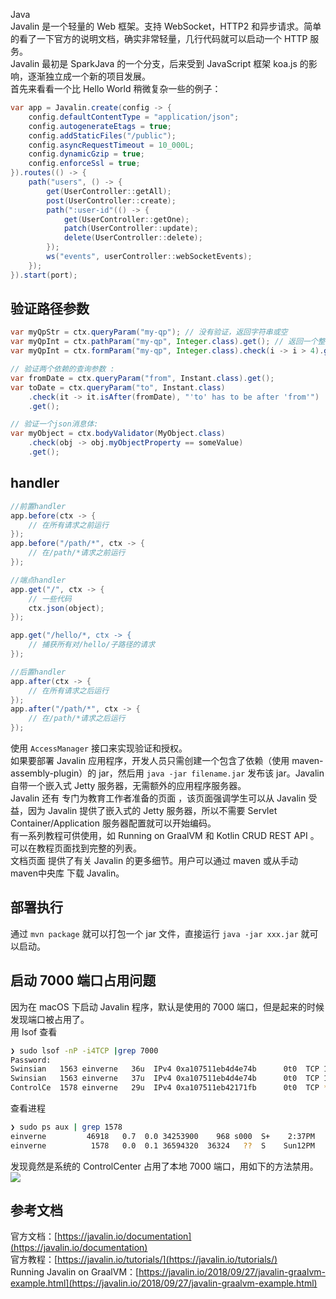 Java<br />Javalin 是一个轻量的 Web 框架。支持 WebSocket，HTTP2 和异步请求。简单的看了一下官方的说明文档，确实非常轻量，几行代码就可以启动一个 HTTP 服务。<br />Javalin 最初是 SparkJava 的一个分支，后来受到 JavaScript 框架 koa.js 的影响，逐渐独立成一个新的项目发展。<br />首先来看看一个比 Hello World 稍微复杂一些的例子：
```java
var app = Javalin.create(config -> {
    config.defaultContentType = "application/json";
    config.autogenerateEtags = true;
    config.addStaticFiles("/public");
    config.asyncRequestTimeout = 10_000L;
    config.dynamicGzip = true;
    config.enforceSsl = true;
}).routes(() -> {
    path("users", () -> {
        get(UserController::getAll);
        post(UserController::create);
        path(":user-id"(() -> {
            get(UserController::getOne);
            patch(UserController::update);
            delete(UserController::delete);
        });
        ws("events", userController::webSocketEvents);
    });
}).start(port);
```
<a name="RCvbP"></a>
## 验证路径参数
```java
var myQpStr = ctx.queryParam("my-qp"); // 没有验证，返回字符串或空
var myQpInt = ctx.pathParam("my-qp", Integer.class).get(); // 返回一个整数或抛出异常
var myQpInt = ctx.formParam("my-qp", Integer.class).check(i -> i > 4).get(); // 整数 > 4

// 验证两个依赖的查询参数 :
var fromDate = ctx.queryParam("from", Instant.class).get();
var toDate = ctx.queryParam("to", Instant.class)
    .check(it -> it.isAfter(fromDate), "'to' has to be after 'from'")
    .get();

// 验证一个json消息体:
var myObject = ctx.bodyValidator(MyObject.class)
    .check(obj -> obj.myObjectProperty == someValue)
    .get();
```
<a name="Oc5vv"></a>
## handler
```java
//前置handler
app.before(ctx -> {
    // 在所有请求之前运行
});
app.before("/path/*", ctx -> {
    // 在/path/*请求之前运行
});

//端点handler
app.get("/", ctx -> {
    // 一些代码
    ctx.json(object);
});

app.get("/hello/*, ctx -> {
    // 捕获所有对/hello/子路径的请求 
});

//后置handler
app.after(ctx -> {
    // 在所有请求之后运行
});
app.after("/path/*", ctx -> {
    // 在/path/*请求之后运行 
});
```
使用 `AccessManager` 接口来实现验证和授权。<br />如果要部署 Javalin 应用程序，开发人员只需创建一个包含了依赖（使用 maven-assembly-plugin）的 jar，然后用 `java -jar filename.jar` 发布该 jar。Javalin 自带一个嵌入式 Jetty 服务器，无需额外的应用程序服务器。<br />Javalin 还有 专门为教育工作者准备的页面 ，该页面强调学生可以从 Javalin 受益，因为 Javalin 提供了嵌入式的 Jetty 服务器，所以不需要 Servlet Container/Application 服务器配置就可以开始编码。<br />有一系列教程可供使用，如 Running on GraalVM 和 Kotlin CRUD REST API 。可以在教程页面找到完整的列表。<br />文档页面 提供了有关 Javalin 的更多细节。用户可以通过 maven 或从手动 maven中央库 下载 Javalin。
<a name="YT39Z"></a>
## 部署执行
通过 `mvn package` 就可以打包一个 jar 文件，直接运行 `java -jar xxx.jar` 就可以启动。
<a name="rzpMU"></a>
## 启动 7000 端口占用问题
因为在 macOS 下启动 Javalin 程序，默认是使用的 7000 端口，但是起来的时候发现端口被占用了。<br />用 lsof 查看
```bash
❯ sudo lsof -nP -i4TCP |grep 7000
Password:
Swinsian   1563 einverne   36u  IPv4 0xa107511eb4d4e74b      0t0  TCP 127.0.0.1:50677->127.0.0.1:7000 (CLOSED)
Swinsian   1563 einverne   37u  IPv4 0xa107511eb4d4e74b      0t0  TCP 127.0.0.1:50677->127.0.0.1:7000 (CLOSED)
ControlCe  1578 einverne   29u  IPv4 0xa107511eb42171fb      0t0  TCP *:7000 (LISTEN)
```
查看进程
```bash
❯ sudo ps aux | grep 1578
einverne         46918   0.7  0.0 34253900    968 s000  S+    2:37PM   0:00.00 grep --color=auto 1578
einverne          1578   0.0  0.1 36594320  36324   ??  S    Sun12PM   1:24.15 /System/Library/CoreServices/ControlCenter.app/Contents/MacOS/ControlCenter
```
发现竟然是系统的 ControlCenter 占用了本地 7000 端口，用如下的方法禁用。<br />![](https://cdn.nlark.com/yuque/0/2023/png/396745/1676960762437-25ef9bc5-de8f-41c7-bb5b-b8011a5354f3.png#averageHue=%23ecebeb&clientId=u8d493647-081a-4&from=paste&id=ud8d95d7e&originHeight=879&originWidth=1080&originalType=url&ratio=2.5&rotation=0&showTitle=false&status=done&style=none&taskId=u0ddc78ed-d6be-46dd-904d-e5fc23c961c&title=)
<a name="V6vLi"></a>
## 参考文档
官方文档：[https://javalin.io/documentation](https://javalin.io/documentation)<br />官方教程：[https://javalin.io/tutorials/](https://javalin.io/tutorials/)<br />Running Javalin on GraalVM：[https://javalin.io/2018/09/27/javalin-graalvm-example.html](https://javalin.io/2018/09/27/javalin-graalvm-example.html)
